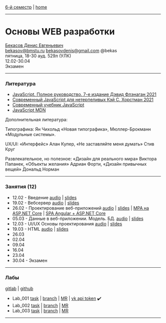 [6-й семестр](https://github.com/dKosarevsky/iu7/blob/master/2021_6_sem.md) | [home](https://github.com/dKosarevsky/iu7)
____________________________________
# Основы WEB разработки
[Бекасов Денис Евгеньевич](http://bekas.github.io/html/about.html) \
bekasov@bmstu.ru bekasovdenis@gmail.com @bekas \
пятница, 18-30 ауд. 529л (УЛК)\
12.02-30.04 \
Экзамен 
____________________________________
### Литература

* [JavaScript. Полное руководство. 7-е издание Дэвид Флэнаган 2021](https://drive.google.com/file/d/19K1wtjEAWUnl_lY8hjm4QwvcXboHRfzv/view?usp=sharing)
* [Современный JavaScript для нетерпеливых Кэй С. Хорстман 2021](https://drive.google.com/file/d/1aoqXcfUQnxkiI_bDk4mbmMd9OfgU26rc/view?usp=sharing)
* [Современный учебник JavaScript](http://learn.javascript.ru)
* [JavaScript MDN](https://developer.mozilla.org/ru/docs/Web/JavaScript)

Дополнительная литература:

Типографика: Ян Чихольд «Новая типографика», Мюллер-Брокманн «Модульные системы».   

UX/UI: «Интерфейс» Алан Купер, «Не заставляйте меня думать» Стив Круг

Развлекательное, но полезное: «Дизайн для реального мира» Виктора Папанек, «Объекты желания» Адриан Форти, «Дизайн привычных вещей» Дональд Норман

____________________________________
### Занятия (12)

* 12.02 - Введение [audio](https://drive.google.com/folderview?id=1V04sCKqZaxEM2BgV1Ph8uhl72H65hXqS) | [slides](https://drive.google.com/file/d/1-0xmgL7fMbeH2mF1yxtqs-FNFGcujFTK/view?usp=sharing)
* 19.02 - Вебсервер [audio](https://drive.google.com/folderview?id=1Xqy-KoQrTbE9v8bMtC5ySFdf5Ry2YO4I) | [slides](https://drive.google.com/file/d/1anXMaL9EEWCfO6IIKiqNj1U65tmZDyD_/view?usp=drivesdk)
* 26.02 - Проектирование веб-приложений [audio](https://drive.google.com/drive/folders/1Inh6TsR5FRISH2SuEpWJKUknf9uwoPfW?usp=sharing) | [slides](https://drive.google.com/file/d/10r-6mI8HZx1F1-bK9ZwPcbN826V0cnCE/view?usp=sharing) | [MPA на ASP.NET Core](https://github.com/DenisBabarykin/AspMvcExample) | [SPA Angular + ASP.NET Core](https://github.com/webber1580/angular-lecture)
* 05.03 - Данные в веб-приложении. Модель. БД. [audio](https://drive.google.com/drive/folders/1WQqXNoqQ98j-pQYD3eIDYXVEWWBqJT-l?usp=sharing) | [slides](https://drive.google.com/file/d/1OiYFh-s6ypOIPJ5U_ZgEHyqfQjg5rIgf/view?usp=sharing)
* 12.03 - UI/UX Основы проектирования [audio](https://drive.google.com/drive/folders/1Le7-ZATD0E5hClegqJx2ILVdsFhmOx5o?usp=sharing) | [slides](https://drive.google.com/file/d/1F_YlVFA0K65WHqRhJZxIa1NyL5wktC7z/view?usp=sharing)
* 19.03 - HTML [audio](https://drive.google.com/drive/folders/1v5RegD0DRAIfEfNwHLzdBVXrKp4_WZyy?usp=sharing) | [slides](https://drive.google.com/file/d/1klgURis1sKR9Vn_bj8LxU2u0G6S9TNmD/view?usp=sharing)
* 26.03
* 02.04
* 09.04
* 16.04
* 23.04
* 30.04 - Экзамен
____________________________________
### Лабы
[gitlab](https://git.iu7.bmstu.ru/iu7-second-degree/web-labs-2021/web-labs-2021-kosarevsky-dmitry) | [github](https://github.com/dKosarevsky/web-labs)

* Lab_001 [task](https://docs.google.com/document/d/1juMMuM1sPiGiarZvb6ayGVMWipH5DAFG1jhSJSFu5Z8/edit) | [branch](https://git.iu7.bmstu.ru/iu7-second-degree/web-labs-2021/web-labs-2021-kosarevsky-dmitry/-/tree/lab_001) | [MR](https://git.iu7.bmstu.ru/iu7-second-degree/web-labs-2021/web-labs-2021-kosarevsky-dmitry/-/merge_requests/1) | [vk api token](https://vkhost.github.io/) :heavy_check_mark:
* Lab_002 [task](https://docs.google.com/document/d/11eO7kLHwSbBLq9oUsbe24e2mr35XOnBNDcg5waaPeEs/edit?usp=sharing) | [branch](https://git.iu7.bmstu.ru/iu7-second-degree/web-labs-2021/web-labs-2021-kosarevsky-dmitry/-/tree/lab_002) | [MR](https://git.iu7.bmstu.ru/iu7-second-degree/web-labs-2021/web-labs-2021-kosarevsky-dmitry/-/blob/lab_002/lab_report/lab_report_002.md)
* Lab_003 [task](https://docs.google.com/document/d/1Ce3tNSpX7tmgDfZzUahy6fnpEzv15EbNIQAUK3YQS20/edit?usp=sharing) | [branch]() | [MR]()
____________________________________

